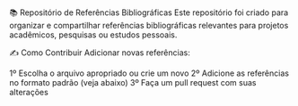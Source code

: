 📚 Repositório de Referências Bibliográficas
Este repositório foi criado para organizar e compartilhar referências bibliográficas relevantes para projetos acadêmicos, pesquisas ou estudos pessoais.

✍️ Como Contribuir
Adicionar novas referências:

1º Escolha o arquivo apropriado ou crie um novo
2º Adicione as referências no formato padrão (veja abaixo)
3º Faça um pull request com suas alterações
